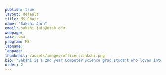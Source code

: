 ```yaml
---
publish: true
layout: default
title: MS Chair
name: "Sakshi Jain"
email: sakshi.jain@utah.edu
webpage: 
year: 2nd
program: MS
labname: 
labpage: 
thumbnail: /assets/images/officers/sakshi.png
bio: "Sakshi is a 2nd year Computer Science grad student who loves interacting with people and exploring the latest tech trends. As the MS Chair, she is eager to bring innovative ideas to Grad-CS Women and create a vibrant, supportive community."
order: 2
---
```


